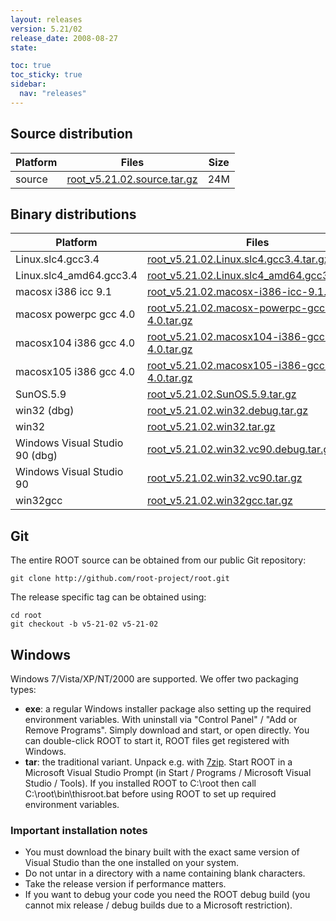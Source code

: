 ```yaml
---
layout: releases
version: 5.21/02
release_date: 2008-08-27
state:

toc: true
toc_sticky: true
sidebar:
  nav: "releases"
---
```



## Source distribution

| Platform       | Files | Size |
|-----------|-------|-----|
| source | [root_v5.21.02.source.tar.gz](https://root.cern/download/root_v5.21.02.source.tar.gz) |  24M |


## Binary distributions

| Platform       | Files | Size |
|-----------|-------|-----|
| Linux.slc4.gcc3.4 | [root_v5.21.02.Linux.slc4.gcc3.4.tar.gz](https://root.cern/download/root_v5.21.02.Linux.slc4.gcc3.4.tar.gz) |  45M |
| Linux.slc4_amd64.gcc3.4 | [root_v5.21.02.Linux.slc4_amd64.gcc3.4.tar.gz](https://root.cern/download/root_v5.21.02.Linux.slc4_amd64.gcc3.4.tar.gz) |  46M |
| macosx i386 icc 9.1 | [root_v5.21.02.macosx-i386-icc-9.1.tar.gz](https://root.cern/download/root_v5.21.02.macosx-i386-icc-9.1.tar.gz) |  45M |
| macosx powerpc gcc 4.0 | [root_v5.21.02.macosx-powerpc-gcc-4.0.tar.gz](https://root.cern/download/root_v5.21.02.macosx-powerpc-gcc-4.0.tar.gz) |  43M |
| macosx104 i386 gcc 4.0 | [root_v5.21.02.macosx104-i386-gcc-4.0.tar.gz](https://root.cern/download/root_v5.21.02.macosx104-i386-gcc-4.0.tar.gz) |  42M |
| macosx105 i386 gcc 4.0 | [root_v5.21.02.macosx105-i386-gcc-4.0.tar.gz](https://root.cern/download/root_v5.21.02.macosx105-i386-gcc-4.0.tar.gz) |  35M |
| SunOS.5.9 | [root_v5.21.02.SunOS.5.9.tar.gz](https://root.cern/download/root_v5.21.02.SunOS.5.9.tar.gz) |  49M |
| win32 (dbg) | [root_v5.21.02.win32.debug.tar.gz](https://root.cern/download/root_v5.21.02.win32.debug.tar.gz) |  84M |
| win32 | [root_v5.21.02.win32.tar.gz](https://root.cern/download/root_v5.21.02.win32.tar.gz) |  44M |
| Windows Visual Studio 90 (dbg) | [root_v5.21.02.win32.vc90.debug.tar.gz](https://root.cern/download/root_v5.21.02.win32.vc90.debug.tar.gz) | 102M |
| Windows Visual Studio 90 | [root_v5.21.02.win32.vc90.tar.gz](https://root.cern/download/root_v5.21.02.win32.vc90.tar.gz) |  44M |
| win32gcc | [root_v5.21.02.win32gcc.tar.gz](https://root.cern/download/root_v5.21.02.win32gcc.tar.gz) |  48M |


## Git
The entire ROOT source can be obtained from our public Git repository:

~~~
git clone http://github.com/root-project/root.git
~~~
The release specific tag can be obtained using:
~~~
cd root
git checkout -b v5-21-02 v5-21-02
~~~


## Windows
Windows 7/Vista/XP/NT/2000 are supported. We offer two packaging types:

 * **exe**: a regular Windows installer package also setting up the required environment variables. With uninstall via "Control Panel" / "Add or Remove Programs". Simply download and start, or open directly. You can double-click ROOT to start it, ROOT files get registered with Windows.
 * **tar**: the traditional variant. Unpack e.g. with [7zip](https://www.7-zip.org). Start ROOT in a Microsoft Visual Studio Prompt (in Start / Programs / Microsoft Visual Studio / Tools). If you installed ROOT to C:\root then call C:\root\bin\thisroot.bat before using ROOT to set up required environment variables.

### Important installation notes
 * You must download the binary built with the exact same version of Visual Studio than the one installed on your system.
 * Do not untar in a directory with a name containing blank characters.
 * Take the release version if performance matters.
 * If you want to debug your code you need the ROOT debug build (you cannot mix release / debug builds due to a Microsoft restriction).

